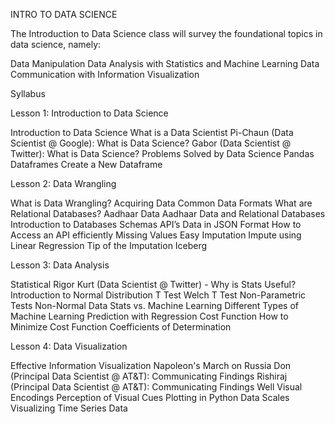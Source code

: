 INTRO TO DATA SCIENCE

The Introduction to Data Science class will survey the foundational topics in data science, namely:

Data Manipulation
Data Analysis with Statistics and Machine Learning
Data Communication with Information Visualization

Syllabus

Lesson 1: Introduction to Data Science

Introduction to Data Science
What is a Data Scientist
Pi-Chaun (Data Scientist @ Google): What is Data Science?
Gabor (Data Scientist @ Twitter): What is Data Science?
Problems Solved by Data Science
Pandas
Dataframes
Create a New Dataframe


Lesson 2: Data Wrangling

What is Data Wrangling?
Acquiring Data
Common Data Formats
What are Relational Databases?
Aadhaar Data
Aadhaar Data and Relational Databases
Introduction to Databases Schemas
API’s
Data in JSON Format
How to Access an API efficiently
Missing Values
Easy Imputation
Impute using Linear Regression
Tip of the Imputation Iceberg


Lesson 3: Data Analysis

Statistical Rigor
Kurt (Data Scientist @ Twitter) - Why is Stats Useful?
Introduction to Normal Distribution
T Test
Welch T Test
Non-Parametric Tests
Non-Normal Data
Stats vs. Machine Learning
Different Types of Machine Learning
Prediction with Regression
Cost Function
How to Minimize Cost Function
Coefficients of Determination


Lesson 4: Data Visualization

Effective Information Visualization
Napoleon's March on Russia
Don (Principal Data Scientist @ AT&T): Communicating Findings
Rishiraj (Principal Data Scientist @ AT&T): Communicating Findings Well
Visual Encodings
Perception of Visual Cues
Plotting in Python
Data Scales
Visualizing Time Series Data
